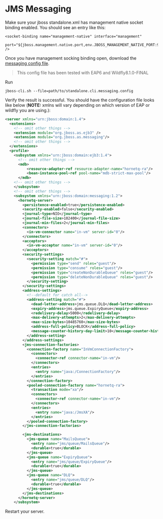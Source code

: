 <h1>JMS Messaging</h1>

Make sure your jboss standalone.xml has management native socket binding enabled.
You should see an entry like this:

    <socket-binding name="management-native" interface="management"
      port="${jboss.management.native.port,env.JBOSS_MANAGEMENT_NATIVE_PORT:9999}" />

Once you have management socking binding open, download the [messaging config file](https://raw.githubusercontent.com/zanata/zanata-server/master/etc/scripts/standalone.cli.messaging.config).

> This config file has been tested with EAP6 and Wildfly8.1.0-FINAL

Run 

    jboss-cli.sh --file=path/to/standalone.cli.messaging.config

Verify the result is successful. You should have the configuration file looks like below (**NOTE:** xmlns will vary depending on which version of EAP or wildfly you are using.):

```xml
<server xmlns="urn:jboss:domain:1.4">
  <extensions>
    <!-- omit other things -->
    <extension module="org.jboss.as.ejb3" />
    <extension module="org.jboss.as.messaging"/>
    <!-- omit other things -->
  </extensions>
  <profile>
    <subsystem xmlns="urn:jboss:domain:ejb3:1.4">
      <!-- omit other things -->
      <mdb>
          <resource-adapter-ref resource-adapter-name="hornetq-ra"/>
          <bean-instance-pool-ref pool-name="mdb-strict-max-pool"/>
      </mdb>
    <!-- omit other things -->
    </subsystem>
    <!-- omit other things -->
    <subsystem xmlns="urn:jboss:domain:messaging:1.2">
      <hornetq-server>
        <persistence-enabled>true</persistence-enabled>
        <security-enabled>false</security-enabled>
        <journal-type>NIO</journal-type>
        <journal-file-size>102400</journal-file-size>
        <journal-min-files>2</journal-min-files>
        <connectors>
          <in-vm-connector name="in-vm" server-id="0"/>
        </connectors>
        <acceptors>
          <in-vm-acceptor name="in-vm" server-id="0"/>
        </acceptors>
        <security-settings>
          <security-setting match="#">
            <permission type="send" roles="guest"/>
            <permission type="consume" roles="guest"/>
            <permission type="createNonDurableQueue" roles="guest"/>
            <permission type="deleteNonDurableQueue" roles="guest"/>
          </security-setting>
        </security-settings>
        <address-settings>
          <!--default for catch all-->
          <address-setting match="#">
            <dead-letter-address>jms.queue.DLQ</dead-letter-address>
            <expiry-address>jms.queue.ExpiryQueue</expiry-address>
            <redelivery-delay>5000</redelivery-delay>
            <max-delivery-attempts>2</max-delivery-attempts>
            <max-size-bytes>10485760</max-size-bytes>
            <address-full-policy>BLOCK</address-full-policy>
            <message-counter-history-day-limit>10</message-counter-history-day-limit>
          </address-setting>
        </address-settings>
        <jms-connection-factories>
          <connection-factory name="InVmConnectionFactory">
            <connectors>
              <connector-ref connector-name="in-vm"/>
            </connectors>
            <entries>
              <entry name="java:/ConnectionFactory"/>
            </entries>
          </connection-factory>
          <pooled-connection-factory name="hornetq-ra">
            <transaction mode="xa"/>
            <connectors>
              <connector-ref connector-name="in-vm"/>
            </connectors>
            <entries>
              <entry name="java:/JmsXA"/>
            </entries>
          </pooled-connection-factory>
        </jms-connection-factories>

        <jms-destinations>
          <jms-queue name="MailsQueue">
            <entry name="jms/queue/MailsQueue"/>
            <durable>true</durable>
          </jms-queue>
          <jms-queue name="ExpiryQueue">
            <entry name="jms/queue/ExpiryQueue"/>
            <durable>true</durable>
          </jms-queue>
          <jms-queue name="DLQ">
            <entry name="jms/queue/DLQ"/>
            <durable>true</durable>
          </jms-queue>
        </jms-destinations>
      </hornetq-server>
    </subsystem>
```

Restart your server.